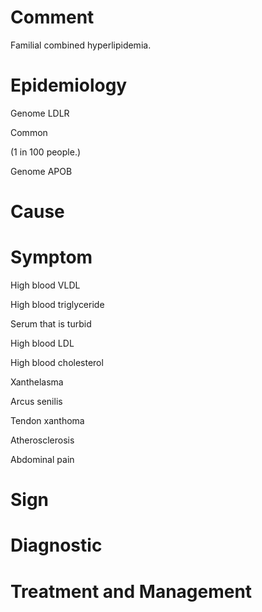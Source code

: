 # Comment

Familial combined hyperlipidemia.

# Epidemiology

Genome LDLR

Common

(1 in 100 people.)

Genome APOB

# Cause

# Symptom

High blood VLDL

High blood triglyceride

Serum that is turbid

High blood LDL

High blood cholesterol

Xanthelasma

Arcus senilis

Tendon xanthoma

Atherosclerosis

Abdominal pain

# Sign

# Diagnostic

# Treatment and Management
